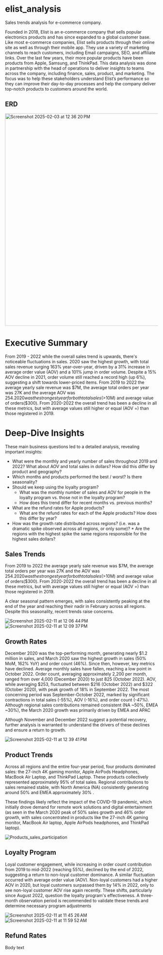 # elist_analysis
Sales trends analysis for e-commerce company.

Founded in 2018, Elist is an e-commerce company that sells popular electronics products and has since expanded to a global customer base. Like most e-commerce companies, Elist sells products through their online site as well as through their mobile app. They use a variety of marketing channels to reach customers, including Email campaigns, SEO, and affiliate links. Over the last few years, their more popular products have been products from Apple, Samsung, and ThinkPad. 
This data analysis was done in partnership with the head of operations to deliver insights to teams across the company, including finance, sales, product, and marketing. The focus was to help these stakeholders understand Elist’s performance so they can improve their day-to-day processes and help the company deliver top-notch products to customers around the world.

## ERD
<img width="697" alt="Screenshot 2025-02-03 at 12 36 20 PM" src="https://github.com/user-attachments/assets/4e7cdfbe-6919-4c3e-838e-0b31abb9b6bb" />

# Executive Summary

From 2019 - 2022 while the overall sales trend is upwards, there's noticeable fluctuations in sales. 2020 saw the highest growth, with total sales revenue surging 163% year-over-year, driven by a 31% increase in average order value (AOV) and a 101% jump in order volume. Despite a 15% AOV decline in 2021, order volume still reached a record high (up 6%), suggesting a shift towards lower-priced items. From 2019 to 2022 the average yearly sale revenue was $7M, the average total orders per year was 27K and the average AOV was $254. 2020 was the strongest year for both total sales (>$10M) and average value of orders($300). From 2020-2022 the overall trend has been a decline in all these metrics, but with average values still higher or equal (AOV =) than those registered in 2019. 

# Deep-Dive Insights

These main business questions led to a detailed analysis, revealing important insights: 
* What were the monthly and yearly number of sales throughout 2019 and 2022? What about AOV and total sales in dollars? How did this differ by product and geography?
* Which months and products performed the best / worst? Is there seasonality?
* Should we keep using the loyalty program?
    * What was the monthly number of sales and AOV for people in the loyalty program vs. those not in the loyalty program?
    * How does this trend differ for recent months vs. previous months?
* What are the refund rates for Apple products?
    * What are the refund rates for each of the Apple products? How does this differ by year?
* How was the growth rate distributed across regions? (i.e. was a dramatic spike observed across all regions, or only some)?
	  * Are the regions with the highest spike the same regions responsible for the highest sales dollars?

## Sales Trends

From 2019 to 2022 the average yearly sale revenue was $7M, the average total orders per year was 27K and the AOV was $254. 2020 was the strongest year for both total sales (>$10M)  and average value of orders($300). From 2020-2022 the overall trend has been a decline in all these metrics, but with average values still higher or equal (AOV =) than those registered in 2019.

A clear seasonal pattern emerges, with sales consistently peaking at the end of the year and reaching their nadir in February across all regions. Despite this seasonality, recent trends raise concerns.

![Screenshot 2025-02-11 at 12 06 44 PM](https://github.com/user-attachments/assets/a4536d00-3119-41ef-80f8-ea9b026939e3)
![Screenshot 2025-02-11 at 12 09 37 PM](https://github.com/user-attachments/assets/45a9b2b0-fa7d-4263-9aaa-7e4eb7e4ead1)


## Growth Rates

December 2020 was the top-performing month, generating nearly $1.2 million in sales, and March 2020 saw the highest growth in sales (50% MoM, 162% YoY) and order count (46%). Since then, however, key metrics have declined. Average monthly sales have fallen, reaching a low point in October 2022. Order count, averaging approximately 2,200 per month, ranged from over 4,000 (December 2020) to just 825 (October 2022). AOV, while averaging $253, fluctuated between $216 (October 2022) and $322 (October 2020), with peak growth of 18% in September 2022. The most concerning period was September-October 2022, marked by significant contractions in total sales (-55%), AOV (-16%), and order count (-47%). Although regional sales contributions remained consistent (NA ~50%, EMEA ~30%), the March 2020 growth was primarily driven by EMEA and APAC

Although November and December 2022 suggest a potential recovery, further analysis is warranted to understand the drivers of these declines and ensure a return to growth.

![Screenshot 2025-02-11 at 12 39 41 PM](https://github.com/user-attachments/assets/7f349521-a2c2-45b8-9aa3-dfabc9234907)


## Product Trends

Across all regions and the entire four-year period, four products dominated sales: the 27-inch 4K gaming monitor, Apple AirPods Headphones, MacBook Air Laptop, and ThinkPad Laptop. These products collectively represented approximately 95% of total sales. Regional contributions to sales remained stable, with North America (NA) consistently generating around 50% and EMEA approximately 30% .

These findings likely reflect the impact of the COVID-19 pandemic, which initially drove demand for remote work solutions and digital entertainment (as seen in the March 2020 peak of 50% sales growth and 46% order growth, with sales concentrated in products like the 27-inch 4K gaming monitor, MacBook Air laptop, Apple AirPods headphones, and ThinkPad laptop). 

![Products_sales_participation](https://github.com/user-attachments/assets/8c7d24bd-9196-4bb9-b8db-f7988d339aac)


## Loyalty Program

Loyal customer engagement, while increasing in order count contribution from 2019 to mid-2022 (reaching 55%), declined by the end of 2022, suggesting a return to non-loyal customer dominance. A similar fluctuation occurred with average order value (AOV). Non-loyal customers had a higher AOV in 2020, but loyal customers surpassed them by 14% in 2022, only to see non-loyal customer AOV rise again recently. These shifts, particularly since August 2022, question the loyalty program's effectiveness. A three-month observation period is recommended to validate these trends and determine necessary program adjustments

![Screenshot 2025-02-11 at 11 45 26 AM](https://github.com/user-attachments/assets/83cdcffd-b662-4ede-9745-6d19a5eefc73)
![Screenshot 2025-02-11 at 11 59 52 AM](https://github.com/user-attachments/assets/a440c5b1-0497-4c77-a322-f3181aac8ae6)

## Refund Rates
Body text
